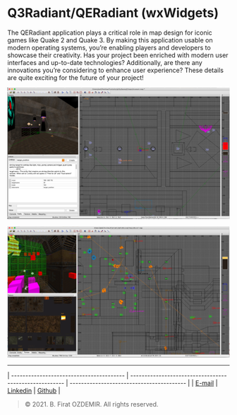 # Q3Radiant/QERadiant (wxWidgets)

The QERadiant application plays a critical role in map design for iconic games like Quake 2 and Quake 3. By making this application usable on modern operating systems, you’re enabling players and developers to showcase their creativity. Has your project been enriched with modern user interfaces and up-to-date technologies? Additionally, are there any innovations you’re considering to enhance user experience? These details are quite exciting for the future of your project!

![preview](./assets/quakeed-5.jpg)

![preview](./assets/quakeed-6.jpg)

---

| ---------------------------------------- | ------------------------------------------------------ | ----------------------------------------- |
| [E-mail](mail:b.firat.ozdemir@gmail.com) | [Linkedin](https://www.linkedin.com/in/bfiratozdemir/) | [Github](https://github.com/JackCampbell) |


> © 2021. B. Firat OZDEMIR. All rights reserved.
